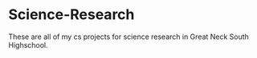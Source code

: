 # Science-Research
These are all of my cs projects for science research in Great Neck South Highschool. 
